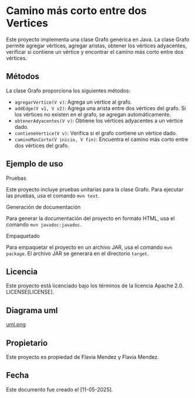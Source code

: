 # Camino más corto entre dos Vertices 

Este proyecto implementa una clase Grafo genérica en Java. La clase Grafo permite agregar vértices, agregar aristas, obtener los vértices adyacentes, verificar si contiene un vértice y encontrar el camino más corto entre dos vértices.

## Métodos

La clase Grafo proporciona los siguientes métodos:

- `agregarVertice(V v)`: Agrega un vértice al grafo.
- `addEdge(V v1, V v2)`: Agrega una arista entre dos vértices del grafo. Si los vértices no existen en el grafo, se agregan automáticamente.
- `obtenerAdyacentes(V v)`: Obtiene los vértices adyacentes a un vértice dado.
- `contieneVertice(V v)`: Verifica si el grafo contiene un vértice dado.
- `caminoMasCorto(V inicio, V fin)`: Encuentra el camino más corto entre dos vértices del grafo.

## Ejemplo de uso

Pruebas

Este proyecto incluye pruebas unitarias para la clase Grafo. Para ejecutar las pruebas, usa el comando `mvn test`.

Generación de documentación

Para generar la documentación del proyecto en formato HTML, usa el comando `mvn javadoc:javadoc`.

Empaquetado

Para empaquetar el proyecto en un archivo JAR, usa el comando `mvn package`. El archivo JAR se generará en el directorio `target`.

## Licencia

Este proyecto está licenciado bajo los términos de la licencia Apache 2.0. LICENSE[LICENSE].

## Diagrama uml

<a href="Grafo.png">uml.png</a>

## Propietario

Este proyecto es propiedad de Flavia Mendez y Flavia Mendez.

## Fecha

Este documento fue creado el [11-05-2025].


